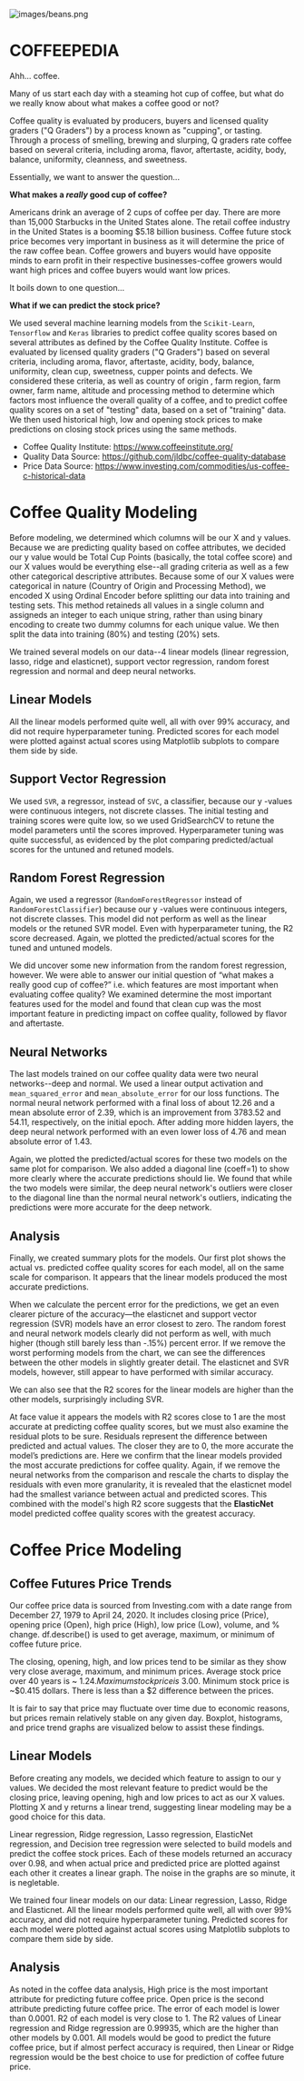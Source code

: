 ![images/beans.png](images/beans.png)

# COFFEEPEDIA

Ahh... coffee. 

Many of us start each day with a steaming hot cup of coffee, but what do we really know about what makes a coffee good or not?

Coffee quality is evaluated by producers, buyers and licensed quality graders ("Q Graders") by a process known as "cupping", or tasting. Through a process of smelling, brewing and slurping, Q graders rate coffee based on several criteria, including aroma, flavor, aftertaste, acidity, body, balance, uniformity, cleanness, and sweetness. 

Essentially, we want to answer the question...

**What makes a *really* good cup of coffee?**

Americans drink an average of 2 cups of coffee per day. There are more than 15,000 Starbucks in the United States alone. The retail coffee industry in the United States is a booming $5.18 billion business. Coffee future stock price becomes very important in business as it will determine the price of the raw coffee bean. Coffee growers and buyers would have opposite minds to earn profit in their respective businesses-coffee growers would want high prices and coffee buyers would want low prices. 

It boils down to one question...

**What if we can predict the stock price?**

We used several machine learning models from the `Scikit-Learn`, `Tensorflow` and `Keras` libraries to predict coffee quality scores based on several attributes as defined by the Coffee Quality Institute. Coffee is evaluated by licensed quality graders ("Q Graders") based on several criteria, including aroma, flavor, aftertaste, acidity, body, balance, uniformity, clean cup, sweetness, cupper points and defects. We considered these criteria, as well as country of origin , farm region, farm owner, farm name, altitude and processing method to determine which factors most influence the overall quality of a coffee, and to predict coffee quality scores on a set of "testing" data, based on a set of "training" data. We then used historical high, low and opening stock prices to make predictions on closing stock prices using the same methods.

* Coffee Quality Institute: https://www.coffeeinstitute.org/
* Quality Data Source: https://github.com/jldbc/coffee-quality-database
* Price Data Source: https://www.investing.com/commodities/us-coffee-c-historical-data

# Coffee Quality Modeling

Before modeling, we determined which columns will be our X and y values. Because we are predicting quality based on coffee attributes, we decided our y value would be Total Cup Points (basically, the total coffee score) and our X values would be everything else--all grading criteria as well as a few other categorical descriptive attributes. Because some of our X values were categorical in nature (Country of Origin and Processing Method), we encoded X using Ordinal Encoder before splitting our data into training and testing sets. This method retaineds all values in a single column and assigneds an integer to each unique string, rather than using binary encoding to create two dummy columns for each unique value. We then split the data into training (80%) and testing (20%) sets.

We trained several models on our data--4 linear models (linear regression, lasso, ridge and elasticnet), support vector regression, random forest regression and normal and deep neural networks.

## Linear Models

All the linear models performed quite well, all with over 99% accuracy, and did not require hyperparameter tuning. Predicted scores for each model were plotted against actual scores using Matplotlib subplots to compare them side by side.

## Support Vector Regression

We used `SVR`, a regressor, instead of `SVC`, a classifier, because our y -values were continuous integers, not discrete classes. The initial testing and training scores were quite low, so we used GridSearchCV to retune the model parameters until the scores improved. Hyperparameter tuning was quite successful, as evidenced by the plot comparing predicted/actual scores for the untuned and retuned models.

## Random Forest Regression

Again, we used a regressor (`RandomForestRegressor` instead of `RandomForestClassifier`) because our y -values were continuous integers, not discrete classes. This model did not perform as well as the linear models or the retuned SVR model. Even with hyperparameter tuning, the R2 score decreased. Again, we plotted the predicted/actual scores for the tuned and untuned models.

We did uncover some new information from the random forest regression, however. We were able to answer our initial question of “what makes a really good cup of coffee?” i.e. which features are most important when evaluating coffee quality? We examined determine the most important features used for the model and found that clean cup was the most important feature in predicting impact on coffee quality, followed by flavor and aftertaste.

## Neural Networks

The last models trained on our coffee quality data were two neural networks--deep and normal. We used a linear output activation and `mean_squared_error` and `mean_absolute_error` for our loss functions. The normal neural network performed with a final loss of about 12.26 and a mean absolute error of 2.39, which is an improvement from 3783.52 and 54.11, respectively, on the initial epoch. After adding more hidden layers, the deep neural network performed with an even lower loss of 4.76 and mean absolute error of 1.43.

Again, we plotted the predicted/actual scores for these two models on the same plot for comparison. We also added a diagonal line (coeff=1) to show more clearly where the accurate predictions should lie. We found that while the two models were similar, the deep neural network's outliers were closer to the diagonal line than the normal neural network's outliers, indicating the predictions were more accurate for the deep network.

## Analysis

Finally, we created summary plots for the models. Our first plot shows the actual vs. predicted coffee quality scores for each model, all on the same scale for comparison. It appears that the linear models produced the most accurate predictions. 

When we calculate the percent error for the predictions, we get an even clearer picture of the accuracy—the elasticnet and support vector regression (SVR) models have an error closest to zero. The random forest and neural network models clearly did not perform as well, with much higher (though still barely less than -.15%) percent error. If we remove the worst performing models from the chart, we can see the differences between the other models in slightly greater detail. The elasticnet and SVR models, however, still appear to have performed with similar accuracy.

We can also see that the R2 scores for the linear models are higher than the other models, surprisingly including SVR. 

At face value it appears the models with R2 scores close to 1 are the most accurate at predicting coffee quality scores, but we must also examine the residual plots to be sure. Residuals represent the difference between predicted and actual values. The closer they are to 0, the more accurate the model’s predictions are. Here we confirm that the linear models provided the most accurate predictions for coffee quality. Again, if we remove the neural networks from the comparison and rescale the charts to display the residuals with even more granularity, it is revealed that the elasticnet model had the smallest variance between actual and predicted scores. This combined with the model's high R2 score suggests that the **ElasticNet** model predicted coffee quality scores with the greatest accuracy.

# Coffee Price Modeling

## Coffee Futures Price Trends

Our coffee price data is sourced from Investing.com with a date range from December 27, 1979 to April 24, 2020. It includes closing price (Price), opening price (Open), high price (High), low price (Low), volume, and % change. df.describe() is used to get average, maximum, or minimum of coffee future price. 

The closing, opening, high, and low prices tend to be similar as they show very close average, maximum, and minimum prices. Average stock price over 40 years is ~ $1.24. Maximum stock price is ~$3.00. Minimum stock price is ~$0.415 dollars. There is less than a $2 difference between the prices.

It is fair to say that price may fluctuate over time due to economic reasons, but prices remain relatively stable on any given day. Boxplot, histograms, and price trend graphs are visualized below to assist these findings.

## Linear Models

Before creating any models, we decided which feature to assign to our y values. We decided the most relevant feature to predict would be the closing price, leaving opening, high and low prices to act as our X values. Plotting X and y returns a linear trend, suggesting linear modeling may be a good choice for this data.

Linear regression, Ridge regression, Lasso regression, ElasticNet regression, and Decision tree regression were selected to build models and predict the coffee stock prices. Each of these models returned an accuracy over 0.98, and when actual price and predicted price are plotted against each other it creates a linear graph. The noise in the graphs are so minute, it is negletable.

We trained four linear models on our data: Linear regression, Lasso, Ridge and Elasticnet. All the linear models performed quite well, all with over 99% accuracy, and did not require hyperparameter tuning. Predicted scores for each model were plotted against actual scores using Matplotlib subplots to compare them side by side.

## Analysis

As noted in the coffee data analysis, High price is the most important attribute for predicting future coffee price. Open price is the second attribute predicting future coffee price. The error of each model is lower than 0.0001. R2 of each model is very close to 1. The R2 values of Linear regression and Ridge regression are 0.99935, which are the higher than other models by 0.001. All models would be good to predict the future coffee price, but if almost perfect accuracy is required, then Linear or Ridge regression would be the best choice to use for prediction of coffee future price.